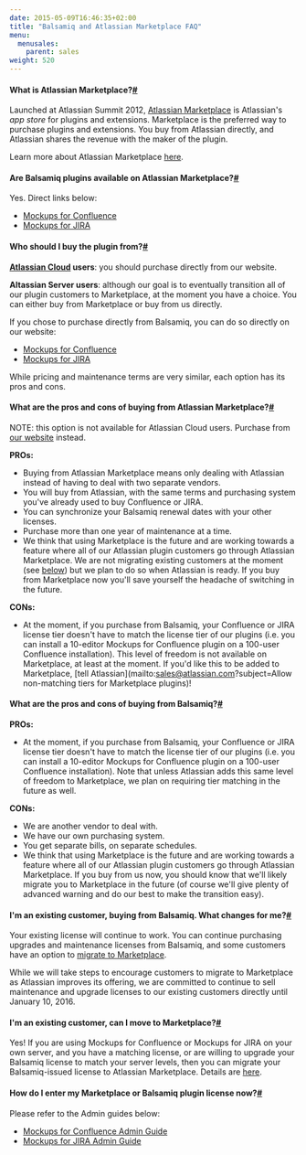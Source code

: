 ```yaml
---
date: 2015-05-09T16:46:35+02:00
title: "Balsamiq and Atlassian Marketplace FAQ"
menu:
  menusales:
    parent: sales
weight: 520
---
```


#### What is Atlassian Marketplace?[#](#whatis)

Launched at Atlassian Summit 2012, [Atlassian Marketplace](https://plugins.atlassian.com/) is Atlassian's _app store_ for plugins and extensions. Marketplace is the preferred way to purchase plugins and extensions. You buy from Atlassian directly, and Atlassian shares the revenue with the maker of the plugin.

Learn more about Atlassian Marketplace [here](http://www.atlassian.com/licensing/marketplace).

#### Are Balsamiq plugins available on Atlassian Marketplace?[#](#available)

Yes. Direct links below:

*   [Mockups for Confluence](https://plugins.atlassian.com/plugins/com.balsamiq.confluence.plugins.mockups)
*   [Mockups for JIRA](https://plugins.atlassian.com/plugins/com.balsamiq.jira.plugins.mockups)

#### Who should I buy the plugin from?[#](#who)

**[Atlassian Cloud](http://support.balsamiq.com/customer/portal/articles/223421) users**: you should purchase directly from our website.

**Altassian Server users**: although our goal is to eventually transition all of our plugin customers to Marketplace, at the moment you have a choice. You can either buy from Marketplace or buy from us directly.

If you chose to purchase directly from Balsamiq, you can do so directly on our website:

*   [Mockups for Confluence](https://balsamiq.com/buy/#c)
*   [Mockups for JIRA](https://balsamiq.com/buy/#j)

While pricing and maintenance terms are very similar, each option has its pros and cons.

#### What are the pros and cons of buying from Atlassian Marketplace?[#](#marketplace)

NOTE: this option is not available for Atlassian Cloud users. Purchase from [our website](http://support.balsamiq.com/customer/portal/articles/223421) instead.

**PROs:**

*   Buying from Atlassian Marketplace means only dealing with Atlassian instead of having to deal with two separate vendors.
*   You will buy from Atlassian, with the same terms and purchasing system you've already used to buy Confluence or JIRA.
*   You can synchronize your Balsamiq renewal dates with your other licenses.
*   Purchase more than one year of maintenance at a time.
*   We think that using Marketplace is the future and are working towards a feature where all of our Atlassian plugin customers go through Atlassian Marketplace. We are not migrating existing customers at the moment (see [below](#existing)) but we plan to do so when Atlassian is ready. If you buy from Marketplace now you'll save yourself the headache of switching in the future.

**CONs:**

*   At the moment, if you purchase from Balsamiq, your Confluence or JIRA license tier doesn't have to match the license tier of our plugins (i.e. you can install a 10-editor Mockups for Confluence plugin on a 100-user Confluence installation). This level of freedom is not available on Marketplace, at least at the moment. If you'd like this to be added to Marketplace, [tell Atlassian](mailto:sales@atlassian.com?subject=Allow non-matching tiers for Marketplace plugins)!

#### What are the pros and cons of buying from Balsamiq?[#](#balsamiq)

**PROs:**

*   At the moment, if you purchase from Balsamiq, your Confluence or JIRA license tier doesn't have to match the license tier of our plugins (i.e. you can install a 10-editor Mockups for Confluence plugin on a 100-user Confluence installation). Note that unless Atlassian adds this same level of freedom to Marketplace, we plan on requiring tier matching in the future as well.

**CONs:**

*   We are another vendor to deal with.
*   We have our own purchasing system.
*   You get separate bills, on separate schedules.
*   We think that using Marketplace is the future and are working towards a feature where all of our Atlassian plugin customers go through Atlassian Marketplace. If you buy from us now, you should know that we'll likely migrate you to Marketplace in the future (of course we'll give plenty of advanced warning and do our best to make the transition easy).

#### I'm an existing customer, buying from Balsamiq. What changes for me?[#](#existing)

Your existing license will continue to work. You can continue purchasing upgrades and maintenance licenses from Balsamiq, and some customers have an option to [migrate to Marketplace](http://support.balsamiq.com/customer/portal/articles/542517#movetomarketplace).

While we will take steps to encourage customers to migrate to Marketplace as Atlassian improves its offering, we are committed to continue to sell maintenance and upgrade licenses to our existing customers directly until January 10, 2016.

#### I'm an existing customer, can I move to Marketplace?[#](#movetomarketplace)

Yes! If you are using Mockups for Confluence or Mockups for JIRA on your own server, and you have a matching license, or are willing to upgrade your Balsamiq license to match your server levels, then you can migrate your Balsamiq-issued license to Atlassian Marketplace. Details are [here](http://support.balsamiq.com/customer/portal/articles/1790187).

#### How do I enter my Marketplace or Balsamiq plugin license now?[#](#registering)

Please refer to the Admin guides below:

*   [Mockups for Confluence Admin Guide](https://docs.balsamiq.com/confluence/admin-guide/)
*   [Mockups for JIRA Admin Guide](https://docs.balsamiq.com/jira/admin-guide)